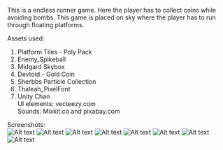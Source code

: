 This is a endless runner game. Here the player has to collect coins while avoiding bombs. This game is placed on sky where the player has to run through floating platforms.

Assets used: 
1. Platform Tiles - Poly Pack
2. Enemy_Spikeball
3. Midgard Skybox
4. Devtoid - Gold Coin
5. Sherbbs Particle Collection
6. Thaleah_PixelFont
7. Unity Chan <br>
UI elements: vecteezy.com <br>
Sounds: Mixkit.co and pixabay.com <br>

Screenshots: <br>
![Alt text](1.jpg?raw=true)
![Alt text](2.jpg?raw=true)
![Alt text](3.jpg?raw=true)
![Alt text](4.jpg?raw=true)
![Alt text](5.jpg?raw=true)
![Alt text](6.jpg?raw=true)
![Alt text](7.jpg?raw=true)
![Alt text](8.jpg?raw=true)


